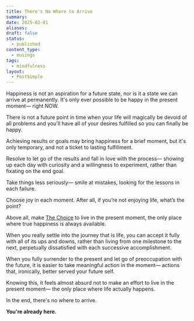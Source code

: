 ```yaml
---
title: There's No Where to Arrive
summary: 
date: 2025-02-01
aliases: 
draft: false
status:
  - published
content_type:
  - musings
tags:
  - mindfulness
layout:
  - PostSimple
---
```

Happiness is not an aspiration for a future state, nor is it a state we can arrive at permanently. It's only ever possible to be happy in the present moment— right <span className="bold-underline">NOW</span>.

There is not a future point in time when your life will magically be devoid of all problems and you'll have all of your desires fulfilled so you can finally be happy.

Achieving results or goals may bring happiness for a brief moment, but it's only temporary, and not a ticket to lasting fulfillment.

Resolve to let go of the results and fall in love with the process— showing up each day with curiosity and a willingness to experiment, rather than fixating on the end goal.

Take things less seriously— smile at mistakes, looking for the lessons in each failure.

Choose joy in each moment. After all, if you’re not enjoying life, what’s the point?

Above all, make [The Choice](/the-choice) to live in the present moment, the only place where true happiness is always available.

When you really settle into the journey that is life, you can accept it fully with all of its ups and downs, rather than living from one milestone to the next, perpetually dissatisfied with each successive accomplishment.

When you fully surrender to the present and let go of preoccupation with the future, it is easier to take meaningful action in the moment— actions that, ironically, better served your future self.

Knowing this, it feels almost absurd not to make an effort to live in the present moment— the only place where life actually happens.

In the end, there's no where to arrive.

**You're already here.**